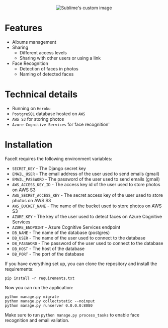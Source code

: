 <p align="center">
  <img src="https://user-images.githubusercontent.com/36517134/173432372-6757b6b5-7a9e-4832-a3d9-437f863e5fe2.png" alt="Sublime's custom image"/>
</p>

# Features

- Albums management
- Sharing
    - Different access levels
    - Sharing with other users or using a link
- Face Recognition
    - Detection of faces in photos
    - Naming of detected faces

# Technical details

- Running on `Heroku`
- `PostgreSQL` database hosted on `AWS`
- `AWS S3` for storing photos
- `Azure Cognitive Services` for face recognition'

# Installation

FaceIt requires the following environment variables:

- `SECRET_KEY` - The Django secret key
- `EMAIL_USER` - The email address of the user used to send emails (gmail)
- `EMAIL_PASSWORD` - The password of the user used to send emails (gmail)
- `AWS_ACCESS_KEY_ID` - The access key id of the user used to store photos on AWS S3
- `AWS_SECRET_ACCESS_KEY` - The secret access key of the user used to store photos on AWS S3
- `AWS_BUCKET_NAME` - The name of the bucket used to store photos on AWS S3
- `AZURE_KEY` - The key of the user used to detect faces on Azure Cognitive Services
- `AZURE_ENDPOINT` - Azure Cognitive Services endpoint
- `DB_NAME` - The name of the database (postgres)
- `DB_USER` - The name of the user used to connect to the database
- `DB_PASSWORD` - The password of the user used to connect to the database
- `DB_HOST` - The host of the database
- `DB_PORT` - The port of the database

If you have everything set up, you can clone the repository and install the requirements:

`pip install -r requirements.txt`

Now you can run the application:

```
python manage.py migrate
python manage.py collectstatic --noinput
python manage.py runserver 0.0.0.0:8080
```

Make sure to run `python manage.py process_tasks` to enable face recognition and email valiation.
